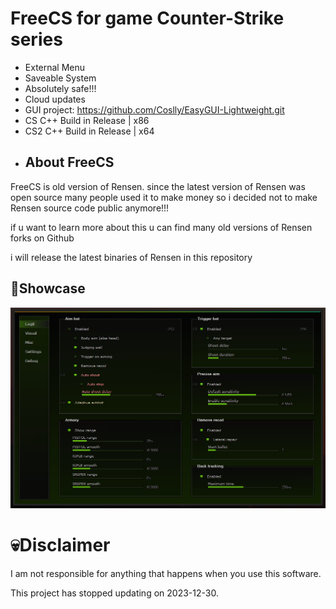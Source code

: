 # FreeCS for game Counter-Strike series
- External Menu
- Saveable System
- Absolutely safe!!!
- Cloud updates
- GUI project: https://github.com/Coslly/EasyGUI-Lightweight.git
- CS C++ Build in Release | x86
- CS2 C++ Build in Release | x64
- ## About FreeCS
FreeCS is old version of Rensen. since the latest version of Rensen was open source many people used it to make money so i decided not to make Rensen source code public anymore!!!

if u want to learn more about this u can find many old versions of Rensen forks on Github

i will release the latest binaries of Rensen in this repository
## 🤩Showcase
![image](https://github.com/Coslly/FreeCS/blob/main/Show.png?raw=true)
# 💀Disclaimer
I am not responsible for anything that happens when you use this software.

This project has stopped updating on 2023-12-30.
